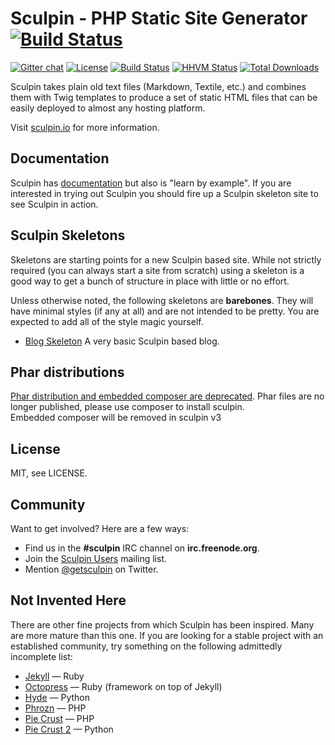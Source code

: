 Sculpin - PHP Static Site Generator [![Build Status](https://travis-ci.org/sculpin/sculpin.png?branch=master)](https://travis-ci.org/sculpin/sculpin)
===================================

[![Gitter chat](https://badges.gitter.im/sculpin/sculpin.svg)](https://gitter.im/sculpin/sculpin)
[![License](https://poser.pugx.org/sculpin/sculpin/license.svg)](https://packagist.org/packages/sculpin/sculpin)
[![Build Status](https://travis-ci.org/sculpin/sculpin.svg?branch=master)](https://travis-ci.org/sculpin/sculpin)
[![HHVM Status](http://hhvm.h4cc.de/badge/sculpin/sculpin.svg?branch=master)](http://hhvm.h4cc.de/package/sculpin/sculpin)
[![Total Downloads](https://poser.pugx.org/sculpin/sculpin/downloads.svg)](https://packagist.org/packages/sculpin/sculpin)


Sculpin takes plain old text files (Markdown, Textile, etc.) and combines
them with Twig templates to produce a set of static HTML files that can
be easily deployed to almost any hosting platform.

Visit [sculpin.io](http://sculpin.io) for more information.



Documentation
-------------

Sculpin has [documentation](https://sculpin.io/documentation/) but also is
"learn by example". If you are interested in trying out Sculpin you should fire
up a Sculpin skeleton site to see Sculpin in action.


Sculpin Skeletons
-----------------

Skeletons are starting points for a new Sculpin based site. While not strictly
required (you can always start a site from scratch) using a skeleton is a good
way to get a bunch of structure in place with little or no effort.

Unless otherwise noted, the following skeletons are **barebones**. They will have
minimal styles (if any at all) and are not intended to be pretty. You are
expected to add all of the style magic yourself.

 * [Blog Skeleton](https://github.com/sculpin/sculpin-blog-skeleton)
   A very basic Sculpin based blog.


Phar distributions
------------------

[Phar distribution and embedded composer are
deprecated](https://blog.sculpin.io/2016/08/31/deprecating-phar-distribution-and-embedded-composer).
Phar files are no longer published, please use composer to install sculpin.  
Embedded composer will be removed in sculpin v3

License
-------

MIT, see LICENSE.


Community
---------

Want to get involved? Here are a few ways:

* Find us in the **#sculpin** IRC channel on **irc.freenode.org**.
* Join the [Sculpin Users](http://groups.google.com/group/sculpin-users)
  mailing list.
* Mention [@getsculpin](http://twitter.com/getsculpin) on Twitter.


Not Invented Here
-----------------

There are other fine projects from which Sculpin has been inspired. Many are
more mature than this one. If you are looking for a stable project with an
established community, try something on the following admittedly incomplete
list:

 * [Jekyll](http://jekyllrb.com/) &mdash; Ruby
 * [Octopress](http://octopress.org) &mdash; Ruby (framework on top of Jekyll)
 * [Hyde](http://hyde.github.io/) &mdash; Python
 * [Phrozn](https://github.com/Pawka/phrozn) &mdash; PHP
 * [Pie Crust](https://github.com/ludovicchabant/PieCrust) &mdash; PHP
 * [Pie Crust 2](http://bolt80.com/piecrust) &mdash; Python
